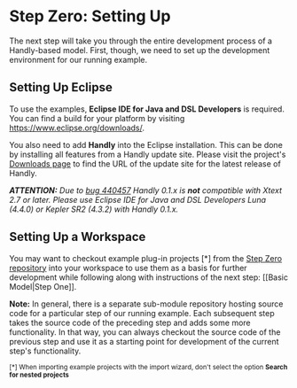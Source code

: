 # Step Zero: Setting Up

The next step will take you through the entire development process
of a Handly-based model. First, though, we need to set up the development
environment for our running example.

## Setting Up Eclipse

To use the examples, **Eclipse IDE for Java and DSL Developers** is required.
You can find a build for your platform by visiting
https://www.eclipse.org/downloads/.

You also need to add **Handly** into the Eclipse installation. This can be
done by installing all features from a Handly update site. Please visit
the project's [Downloads page](https://projects.eclipse.org/projects/technology.handly/downloads)
to find the URL of the update site for the latest release of Handly.

**_ATTENTION:_** *Due to [bug 440457](https://bugs.eclipse.org/bugs/show_bug.cgi?id=440457)
Handly 0.1.x is __not__ compatible with Xtext 2.7 or later. Please use
Eclipse IDE for Java and DSL Developers Luna (4.4.0) or Kepler SR2 (4.3.2)
with Handly 0.1.x.*

## Setting Up a Workspace

You may want to checkout example plug-in projects [*] from the
[Step Zero repository](https://github.com/pisv/gethandly.0) into your workspace
to use them as a basis for further development while following along
with instructions of the next step: [[Basic Model|Step One]].

**Note:** In general, there is a separate sub-module repository hosting
source code for a particular step of our running example. Each subsequent step
takes the source code of the preceding step and adds some more functionality.
In that way, you can always checkout the source code of the previous step
and use it as a starting point for development of the current step's
functionality.

<sub>[*] When importing example projects with the import wizard,
don't select the option __Search for nested projects__</sub>